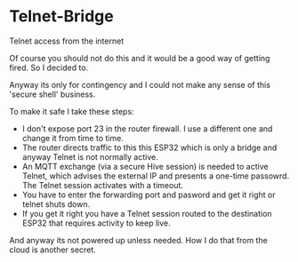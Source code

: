 # Telnet-Bridge
Telnet access from the internet

Of course you should not do this and it would be a good way of getting fired. So I decided to.

Anyway its only for contingency and I could not make any sense of this 'secure shell' business.

To make it safe I take these steps:
  - I don't expose port 23 in the router firewall. I use a different one and change it from time to time.
  - The router directs traffic to this this ESP32 which is only a bridge and anyway Telnet is not normally active.
  - An MQTT exchange (via a secure Hive session) is needed to active Telnet, which advises the external IP and presents a one-time passowrd. The Telnet session activates with a timeout.
  - You have to enter the forwarding port and pasword and get it right or telnet shuts down.
  - If you get it right you have a Telnet session routed to the destination ESP32 that requires activity to keep live.

And anyway its not powered up unless needed. How I do that from the cloud is another secret.
